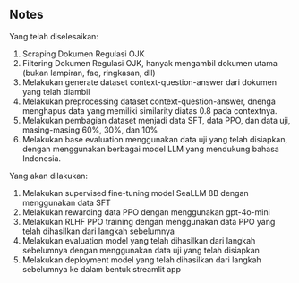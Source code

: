 ## **Notes**

Yang telah diselesaikan:
1. Scraping Dokumen Regulasi OJK
2. Filtering Dokumen Regulasi OJK, hanyak mengambil dokumen utama (bukan lampiran, faq, ringkasan, dll)
3. Melakukan generate dataset context-question-answer dari dokumen yang telah diambil
4. Melakukan preprocessing dataset context-question-answer, dnenga menghapus data yang memiliki similarity diatas 0.8 pada contextnya.
5. Melakukan pembagian dataset menjadi data SFT, data PPO, dan data uji, masing-masing 60%, 30%, dan 10%
6. Melakukan base evaluation menggunakan data uji yang telah disiapkan, dengan menggunakan berbagai model LLM yang mendukung bahasa Indonesia.

Yang akan dilakukan:
1. Melakukan supervised fine-tuning model SeaLLM 8B dengan menggunakan data SFT
2. Melakukan rewarding data PPO dengan menggunakan gpt-4o-mini
3. Melakukan RLHF PPO training dengan menggunakan data PPO yang telah dihasilkan dari langkah sebelumnya
4. Melakukan evaluation model yang telah dihasilkan dari langkah sebelumnya dengan menggunakan data uji yang telah disiapkan
5. Melakukan deployment model yang telah dihasilkan dari langkah sebelumnya ke dalam bentuk streamlit app